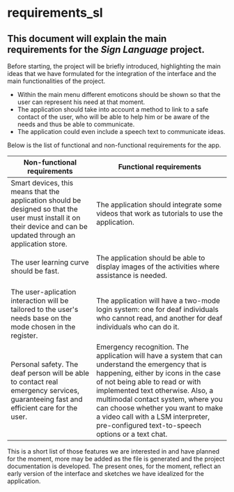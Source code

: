 # requirements_sl
## This document will explain the main requirements for the *Sign Language* project.


Before starting, the project will be briefly introduced, highlighting the main ideas that we have formulated for the integration of the interface and the main functionalities of the project.

 - Within the main menu different emoticons should be shown so that the user can represent his need at that moment.
 - The application should take into account a method to link to a safe contact of the user, who will be able to help him or be aware of the needs and thus be able to communicate.
 - The application could even include a speech text to communicate ideas.
 
 Below is the list of functional and non-functional requirements for the app.
 
| Non-functional requirements | Functional requirements |
|--|--|
| Smart devices, this means that the application should be designed so that the user must install it on their device and can be updated through an application store. | The application should integrate some videos that work as tutorials to use the application. |
|  |  |
| The user learning curve should be fast. | The application should be able to display images of the activities where assistance is needed. |
|  |  |
|  |  |
|The user-aplication interaction will be tailored to the user's needs base on the mode chosen in the register.   |The application will have a two-mode login system: one for deaf individuals who cannot read, and another for deaf individuals who can do it.  |
| Personal safety. The deaf person will be able to contact real emergency services, guaranteeing fast and efficient care for the user. | Emergency recognition. The application will have a system that can understand the emergency that is happening, either by icons in the case of not being able to read or with implemented text otherwise. Also, a multimodal contact system, where you can choose whether you want to make a video call with a LSM interpreter, pre-configured text-to-speech options or a text chat.  |


This is a short list of those features we are interested in and have planned for the moment, more may be added as the file is generated and the project documentation is developed. The present ones, for the moment, reflect an early version of the interface and sketches we have idealized for the application.